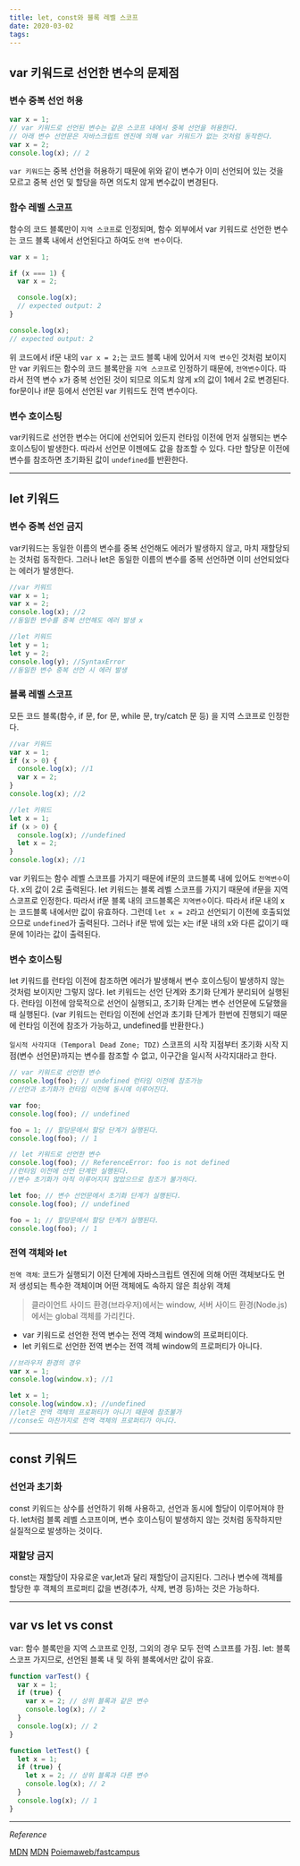 ```yaml
---
title: let, const와 블록 레벨 스코프
date: 2020-03-02
tags:
---
```


## var 키워드로 선언한 변수의 문제점

### 변수 중복 선언 허용

```javascript
var x = 1;
// var 키워드로 선언된 변수는 같은 스코프 내에서 중복 선언을 허용한다.
// 아래 변수 선언문은 자바스크립트 엔진에 의해 var 키워드가 없는 것처럼 동작한다.
var x = 2;
console.log(x); // 2
```

`var 키워드`는 중복 선언을 허용하기 때문에 위와 같이 변수가 이미 선언되어 있는 것을 모르고 중복 선언 및 할당을 하면 의도치 않게 변수값이 변경된다.

### 함수 레벨 스코프

함수의 코드 블록만이 `지역 스코프`로 인정되며, 함수 외부에서 var 키워드로 선언한 변수는 코드 블록 내에서 선언된다고 하여도 `전역 변수`이다.

```javascript
var x = 1;

if (x === 1) {
  var x = 2;

  console.log(x);
  // expected output: 2
}

console.log(x);
// expected output: 2
```

위 코드에서 if문 내의 `var x = 2;`는 코드 블록 내에 있어서 `지역 변수`인 것처럼 보이지만 var 키워드는 함수의 코드 블록만을 `지역 스코프`로 인정하기 때문에, `전역변수`이다. 따라서 전역 변수 x가 중복 선언된 것이 되므로 의도치 않게 x의 값이 1에서 2로 변경된다. for문이나 if문 등에서 선언된 var 키워드도 전역 변수이다.

### 변수 호이스팅

var키워드로 선언한 변수는 어디에 선언되어 있든지 런타임 이전에 먼저 실행되는 변수 호이스팅이 발생한다. 따라서 선언문 이젠에도 값을 참조할 수 있다. 다만 할당문 이전에 변수를 참조하면 초기화된 값이 `undefined`를 반환한다.

---

## let 키워드

### 변수 중복 선언 금지

var키워드는 동일한 이름의 변수를 중복 선언해도 에러가 발생하지 않고, 마치 재할당되는 것처럼 동작한다. 그러나 let은 동일한 이름의 변수를 중복 선언하면 이미 선언되었다는 에러가 발생한다.

```javascript
//var 키워드
var x = 1;
var x = 2;
console.log(x); //2
//동일한 변수를 중복 선언해도 에러 발생 x

//let 키워드
let y = 1;
let y = 2;
console.log(y); //SyntaxError
//동일한 변수 중복 선언 시 에러 발생
```

### 블록 레벨 스코프

모든 코드 블록(함수, if 문, for 문, while 문, try/catch 문 등) 을 지역 스코프로 인정한다.

```javascript
//var 키워드
var x = 1;
if (x > 0) {
  console.log(x); //1
  var x = 2;
}
console.log(x); //2

//let 키워드
let x = 1;
if (x > 0) {
  console.log(x); //undefined
  let x = 2;
}
console.log(x); //1
```

var 키워드는 함수 레벨 스코프를 가지기 때문에 if문의 코드블록 내에 있어도 `전역변수`이다. x의 값이 2로 출력된다. let 키워드는 블록 레벨 스코프를 가지기 때문에 if문을 지역 스코프로 인정한다. 따라서 if문 블록 내의 코드블록은 `지역변수`이다. 따라서 if문 내의 x는 코드블록 내에서만 값이 유효하다. 그런데 `let x = 2`라고 선언되기 이전에 호출되었으므로 `undefined`가 출력된다. 그러나 if문 밖에 있는 x는 if문 내의 x와 다른 값이기 때문에 1이라는 값이 출력된다.

### 변수 호이스팅

let 키워드를 런타임 이전에 참조하면 에러가 발생해서 변수 호이스팅이 발생하지 않는 것처럼 보이지만 그렇지 않다. let 키워드는 선언 단계와 초기화 단계가 분리되어 실행된다. 런타임 이전에 암묵적으로 선언이 실행되고, 초기화 단계는 변수 선언문에 도달했을 때 실행된다. (var 키워드는 런타임 이전에 선언과 초기화 단계가 한번에 진행되기 때문에 런타임 이전에 참조가 가능하고, undefined를 반환한다.)

`일시적 사각지대 (Temporal Dead Zone; TDZ)`
스코프의 시작 지점부터 초기화 시작 지점(변수 선언문)까지는 변수를 참조할 수 없고, 이구간을 일시적 사각지대라고 한다.

```javascript
// var 키워드로 선언한 변수
console.log(foo); // undefined 런타임 이전에 참조가능
//선언과 초기화가 런타임 이전에 동시에 이루어진다.

var foo;
console.log(foo); // undefined

foo = 1; // 할당문에서 할당 단계가 실행된다.
console.log(foo); // 1

// let 키워드로 선언한 변수
console.log(foo); // ReferenceError: foo is not defined
//런타임 이전에 선언 단계만 실행된다.
//변수 초기화가 아직 이루어지지 않았으므로 참조가 불가하다.

let foo; // 변수 선언문에서 초기화 단계가 실행된다.
console.log(foo); // undefined

foo = 1; // 할당문에서 할당 단계가 실행된다.
console.log(foo); // 1
```

### 전역 객체와 let

`전역 객체`: 코드가 실행되기 이전 단계에 자바스크립트 엔진에 의해 어떤 객체보다도 먼저 생성되는 특수한 객체이며 어떤 객체에도 속하지 않은 최상위 객체

> 클라이언트 사이드 환경(브라우저)에서는 window, 서버 사이드 환경(Node.js)에서는 global 객체를 가리킨다.

- var 키워드로 선언한 전역 변수는 전역 객체 window의 프로퍼티이다.
- let 키워드로 선언한 전역 변수는 전역 객체 window의 프로퍼티가 아니다.

```javascript
//브라우저 환경의 경우
var x = 1;
console.log(window.x); //1

let x = 1;
console.log(window.x); //undefined
//let은 전역 객체의 프로퍼티가 아니기 때문에 참조불가
//conse도 마찬가지로 전역 객체의 프로퍼티가 아니다.
```

---

## const 키워드

### 선언과 초기화

const 키워드는 상수를 선언하기 위해 사용하고, 선언과 동시에 할당이 이루어져야 한다. let처럼 블록 레벨 스코프이며, 변수 호이스팅이 발생하지 않는 것처럼 동작하지만 실질적으로 발생하는 것이다.

### 재할당 금지

const는 재할당이 자유로운 var,let과 달리 재할당이 금지된다. 그러나 변수에 객체를 할당한 후 객체의 프로퍼티 값을 변경(추가, 삭제, 변경 등)하는 것은 가능하다.

---

## var vs let vs const

var: 함수 블록만을 지역 스코프로 인정, 그외의 경우 모두 전역 스코프를 가짐.
let: 블록 스코프 가지므로, 선언된 블록 내 및 하위 블록에서만 값이 유효.

```javascript
function varTest() {
  var x = 1;
  if (true) {
    var x = 2; // 상위 블록과 같은 변수
    console.log(x); // 2
  }
  console.log(x); // 2
}

function letTest() {
  let x = 1;
  if (true) {
    let x = 2; // 상위 블록과 다른 변수
    console.log(x); // 2
  }
  console.log(x); // 1
}
```

---

_Reference_

[MDN](https://developer.mozilla.org/en-US/docs/Web/JavaScript/Reference/Statements/var)
[MDN](https://developer.mozilla.org/ko/docs/Web/JavaScript/Reference/Statements/let)
[Poiemaweb/fastcampus](https://poiemaweb.com/fastcampus/block-level-scope)